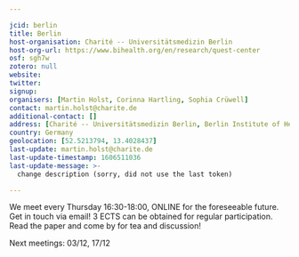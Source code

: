 ```yaml
---

jcid: berlin
title: Berlin
host-organisation: Charité -- Universitätsmedizin Berlin
host-org-url: https://www.bihealth.org/en/research/quest-center
osf: sgh7w
zotero: null
website: 
twitter: 
signup: 
organisers: [Martin Holst, Corinna Hartling, Sophia Crüwell]
contact: martin.holst@charite.de
additional-contact: []
address: [Charité -- Universitätsmedizin Berlin, Berlin Institute of Health (BIH), QUEST Center for Transforming Biomedical Research, Anna-Louisa-Karsch-Straße 2, 10178 Berlin]
country: Germany
geolocation: [52.5213794, 13.4028437]
last-update: martin.holst@charite.de
last-update-timestamp: 1606511036
last-update-message: >-
  change description (sorry, did not use the last token)

---
```


We meet every Thursday 16:30-18:00, ONLINE for the foreseeable future. Get in touch via email! 3 ECTS can be obtained for regular participation. Read the paper and come by for tea and discussion!

Next meetings: 03/12, 17/12
